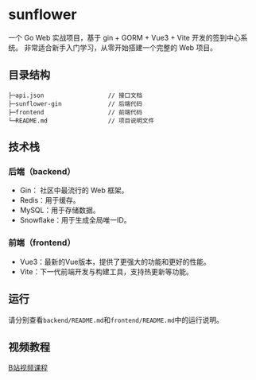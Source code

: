 # sunflower
一个 Go Web 实战项目，基于 gin + GORM + Vue3 + Vite 开发的签到中心系统。
非常适合新手入门学习，从零开始搭建一个完整的 Web 项目。

## 目录结构

```
├─api.json                  // 接口文档
├─sunflower-gin             // 后端代码
├─frontend                  // 前端代码
└─README.md                 // 项目说明文件
```

## 技术栈

### 后端（backend）
- Gin： 社区中最流行的 Web 框架。
- Redis：用于缓存。
- MySQL：用于存储数据。
- Snowflake：用于生成全局唯一ID。

### 前端（frontend）
- Vue3：最新的Vue版本，提供了更强大的功能和更好的性能。
- Vite：下一代前端开发与构建工具，支持热更新等功能。

## 运行
请分别查看`backend/README.md`和`frontend/README.md`中的运行说明。

## 视频教程

[B站视频课程](https://www.bilibili.com/cheese/play/ss238018550)